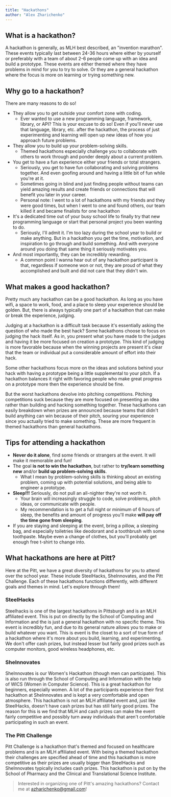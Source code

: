 ```yaml
---
title: "Hackathons"
author: "Alex Zharichenko"
---
```

## What is a hackathon?
A hackathon is generally, as MLH best described, an "invention marathon". These events typically last between 24-36 hours where either by yourself or preferably with a team of about 2-6 people come up with an idea and build a prototype. These events are either themed where they have problems in mind for you to try to solve. Or they are a general hackathon where the focus is more on learning or trying something new.

## Why go to a hackathon?
There are many reasons to do so! 

- They allow you to get outside your comfort zone with coding.
    - Ever wanted to use a new programming language, framework, library, or API? This is your excuse to do so! Even if you'll never use that language, library, etc. after the hackathon, the process of just experimenting and learning will open up new ideas of how you approach future problems.
- They allow you to build up your problem-solving skills.
    - Themed hackathons especially challenge you to collaborate with others to work through and ponder deeply about a current problem.
- You get to have a fun experience either your friends or total strangers.
    - Seriously, you get to have fun collaborating and solving problems together. And even goofing around and having a little bit of fun while you're at it.
    - Sometimes going in blind and just finding people without teams can yield amazing results and create friends or connections that will benefit you later in your career. 
    - Personal note: I went to a lot of hackathons with my friends and they were good times, but when I went to one and found others, our team killed it and became finalists for one hackathon
- It's a dedicated time out of your busy school life to finally try that new programming language or start that personal project you been wanting to do.
    - Seriously, I'll admit it. I'm too lazy during the school year to build or make anything. But in a hackathon you get the time, motivation, and inspiration to go through and build something. And with everyone around you doing that same thing it seriously motivates you.
- And most importantly, they can be incredibly rewarding.
    - A common point I wanna hear out of any hackathon participant is that, regardless if someone won or not, they are proud of what they accomplished and built and did not care that they didn't win. 


## What makes a good hackathon?
Pretty much any hackathon can be a good hackathon. As long as you have wifi, a space to work, food, and a place to sleep your experience should be golden. But, there is always typically one part of a hackathon that can make or break the experience, judging. 

Judging at a hackathon is a difficult task because it's essentially asking the question of who made the best hack? Some hackathons choose to focus on judging the hack itself. As in, you present what you have made to the judges and having it be more focused on creation a prototype. This kind of judging is more favorable because when the winning projects are present it's clear that the team or individual put a considerable amount of effort into their hack.

Some other hackathons focus more on the ideas and solutions behind your hack with having a  prototype being a little supplemental to your pitch. If a hackathon balances it right with favoring people who make great progress on a prototype more then the experience should be fine.

But the worst hackathons devolve into pitching competitions. Pitching competitions suck because they are more focused on presenting an idea rather than building and hacking something together. These hackathons can easily breakdown when prizes are announced because teams that didn't build anything can win because of their pitch, souring your experience since you actually tried to make something. These are more frequent in themed hackathons than general hackathons.


## Tips for attending a hackathon
- __Never do it alone__, find some friends or strangers at the event. It will make it memorable and fun!
- The goal __is not to win the hackathon__, but rather to __try/learn something new__ and/or __build up problem-solving skills__.
    - What I mean by problem-solving skills is thinking about an existing problem, coming up with potential solutions, and being able to engineer a prototype. 
- __Sleep!!!__ Seriously, do not pull an all-nighter they're not worth it. 
    - Your brain will increasingly struggle to code, solve problems, pitch ideas, or communicate with people. 
    - My recommendation is to get a full night or minimum of 6 hours of sleep, the benefits and amount of progress you'll make __will pay off the time gone from sleeping__.
- If you are staying and sleeping at the event, bring a pillow, a sleeping bag, and especially toiletries like deodorant and a toothbrush with some toothpaste. Maybe even a change of clothes, but you'll probably get enough free t-shirt to change into.

## What hackathons are here at Pitt?
Here at the Pitt, we have a great diversity of hackathons for you to attend over the school year. These include SteelHacks, SheInnovates, and the Pitt Challenge. Each of these hackathons functions differently, with different goals and themes in mind. Let's explore through them!

### SteelHacks
Steelhacks is one of the largest hackathons in Pittsburgh and is an MLH affiliated event. This is put on directly by the School of Computing and Information and the is just a general hackathon with no specific theme. This event is incredibly fun, and due to its general nature allows you to make or build whatever you want. This is event is the closet to a sort of true form of a hackathon where it's more about you build, learning, and experimenting. We don't offer cash prizes, but instead lesser but fairly good prizes such as computer monitors, good wireless headphones, etc. 

### SheInnovates
SheInnovates is our Women's Hackathon (though men can participate). This is also run through the School of Computing and Information with the help of WICS (Women in Computer Science). This is a great hackathon for beginners, especially women. A lot of the participants experience their first hackathon at SheInnovates and is kept a very comfortable and open atmosphere. This hackathon is not an MLH affiliated event and, just like SteelHacks, doesn't have cash prizes but has still fairly good prizes. The reason for this is we find that MLH and cash prizes can make the event fairly competitive and possibly turn away individuals that aren't comfortable participating in such an event.

### The Pitt Challenge
Pitt Challenge is a hackathon that's themed and focused on healthcare problems and is an MLH affiliated event. With being a themed hackathon their challenges are specified ahead of time and this hackathon is more competitive as their prizes are usually bigger than SteelHacks and SheInnovates typically includes cash prizes. This hackathon is put on by the School of Pharmacy and the Clinical and Translational Science Institute.

> Interested in organizing one of Pitt's amazing hackathons? Contact me at [azharichenko@gmail.com](mailto:azharichenko@gmail.com)!